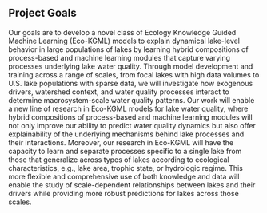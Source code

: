 ## Project Goals
Our goals are to develop a novel class of Ecology Knowledge Guided Machine Learning (Eco-KGML) models to explain dynamical lake-level behavior in large populations of lakes by learning hybrid compositions of process-based and machine learning modules that capture varying processes underlying lake water quality. Through model development and training across a range of scales, from focal lakes with high data volumes to U.S. lake populations with sparse data, we will investigate how exogenous drivers, watershed context, and water quality processes interact to determine macrosystem-scale water quality patterns. Our work will enable a new line of research in Eco-KGML models for lake water quality, where hybrid compositions of process-based and machine learning modules will not only improve our ability to predict water quality dynamics but also offer explainability of the underlying mechanisms behind lake processes and their interactions. Moreover, our research in Eco-KGML will have the capacity to learn and separate processes specific to a single lake from those that generalize across types of lakes according to ecological characteristics, e.g., lake area, trophic state, or hydrologic regime. This more flexible and comprehensive use of both knowledge and data will enable the study of scale-dependent relationships between lakes and their drivers while providing more robust predictions for lakes across those scales.

